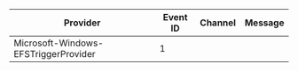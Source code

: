 Provider                              |  Event ID  |  Channel  |  Message
--------------------------------------|------------|-----------|---------
Microsoft-Windows-EFSTriggerProvider  |  1         |           |